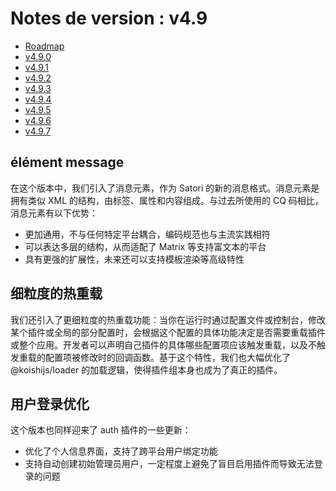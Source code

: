 # Notes de version : v4.9

- [Roadmap](https://github.com/koishijs/koishi/issues/790)
- [v4.9.0](https://github.com/koishijs/koishi/releases/tag/4.9.0)
- [v4.9.1](https://github.com/koishijs/koishi/releases/tag/4.9.1)
- [v4.9.2](https://github.com/koishijs/koishi/releases/tag/4.9.2)
- [v4.9.3](https://github.com/koishijs/koishi/releases/tag/4.9.3)
- [v4.9.4](https://github.com/koishijs/koishi/releases/tag/4.9.4)
- [v4.9.5](https://github.com/koishijs/koishi/releases/tag/4.9.5)
- [v4.9.6](https://github.com/koishijs/koishi/releases/tag/4.9.6)
- [v4.9.7](https://github.com/koishijs/koishi/releases/tag/4.9.7)

## élément message

在这个版本中，我们引入了消息元素，作为 Satori 的新的消息格式。消息元素是拥有类似 XML 的结构，由标签、属性和内容组成。与过去所使用的 CQ 码相比，消息元素有以下优势：

- 更加通用，不与任何特定平台耦合，编码规范也与主流实践相符
- 可以表达多层的结构，从而适配了 Matrix 等支持富文本的平台
- 具有更强的扩展性，未来还可以支持模板渲染等高级特性

## 细粒度的热重载

我们还引入了更细粒度的热重载功能：当你在运行时通过配置文件或控制台，修改某个插件或全局的部分配置时，会根据这个配置的具体功能决定是否需要重载插件或整个应用。开发者可以声明自己插件的具体哪些配置项应该触发重载，以及不触发重载的配置项被修改时的回调函数。基于这个特性，我们也大幅优化了 @koishijs/loader 的加载逻辑，使得插件组本身也成为了真正的插件。

## 用户登录优化

这个版本也同样迎来了 auth 插件的一些更新：

- 优化了个人信息界面，支持了跨平台用户绑定功能
- 支持自动创建初始管理员用户，一定程度上避免了盲目启用插件而导致无法登录的问题

